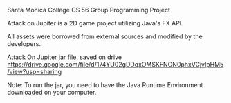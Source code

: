 Santa Monica College CS 56 Group Programming Project

Attack on Jupiter is a 2D game project utilizing Java's FX API.

All assets were borrowed from external sources and modified by the developers.

Attack On Jupiter jar file, saved on drive https://drive.google.com/file/d/174YU02gDDqxOMSKFNON0phxVCjvIpHM5/view?usp=sharing

Note: To run the jar, you need to have the Java Runtime Environment downloaded on your computer.
